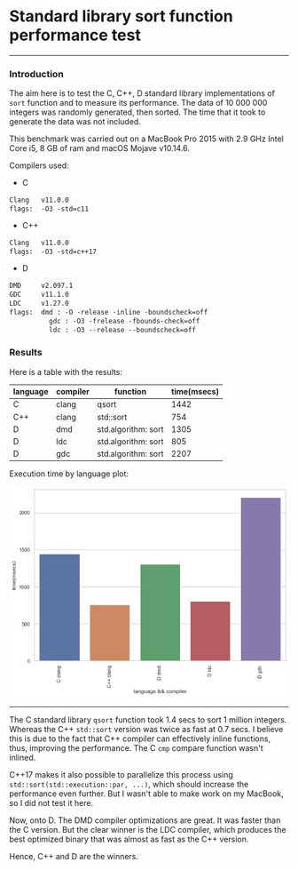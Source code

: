 # Standard library sort function performance test
---
### Introduction
The aim here is to test the C, C++, D standard library implementations of `sort` function and to measure its performance. The data of 10 000 000 integers was randomly generated, then sorted. The time that it took to generate the data was not included.

This benchmark was carried out on a MacBook Pro 2015 with 2.9 GHz Intel Core i5, 8 GB of ram and macOS Mojave v10.14.6.

Compilers used:
* C
```
Clang   v11.0.0
flags:  -O3 -std=c11
```
* C++
```
Clang   v11.0.0
flags:  -O3 -std=c++17
```
* D
```
DMD     v2.097.1
GDC     v11.1.0
LDC     v1.27.0
flags:  dmd : -O -release -inline -boundscheck=off
		  gdc : -O3 -frelease -fbounds-check=off
		  ldc : -O3 --release --boundscheck=off
```

### Results
Here is a table with the results:

language|compiler|function|time(msecs)
--- | --- | --- | ---
C|clang|qsort|1442
C++|clang|std::sort|754
D|dmd|std.algorithm: sort|1305
D|ldc|std.algorithm: sort|805
D|gdc|std.algorithm: sort|2207

Execution time by language plot:
<center><img src="results/plots/plot.jpg"></center>

---

The C standard library `qsort` function took 1.4 secs to sort 1 million integers. Whereas the C++ `std::sort` version was twice as fast at 0.7 secs. I believe this is due to the fact that C++ compiler can effectively inline functions, thus, improving the performance. The C `cmp` compare function wasn't inlined.

C++17 makes it also possible to parallelize this process using `std::sort(std::execution::par, ...)`, which should increase the performance even further. But I wasn't able to make work on my MacBook, so I did not test it  here.

Now, onto D. The DMD compiler optimizations are great. It was faster than the C version. But the clear winner is the LDC compiler, which produces the best optimized binary that was almost as fast as the C++ version.

Hence, C++ and D are the winners.
